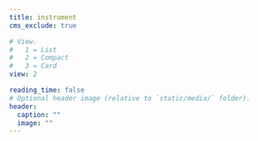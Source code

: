 ```yaml
---
title: instrument
cms_exclude: true

# View.
#   1 = List
#   2 = Compact
#   3 = Card
view: 2

reading_time: false
# Optional header image (relative to `static/media/` folder).
header:
  caption: ""
  image: ""
---
```

